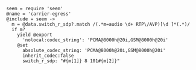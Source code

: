     seem = require 'seem'
    @name = 'carrier-egress'
    @include = seem ->
      m = @data.switch_r_sdp?.match /(.*m=audio \d+ RTP\/AVP)[\d ]*(.*)/
      if m?
        yield @export
          'nolocal:codec_string': 'PCMA@8000h@20i,GSM@8000h@20i'
        @set
          absolute_codec_string: 'PCMA@8000h@20i,GSM@8000h@20i'
          inherit_codec:false
          switch_r_sdp: "#{m[1]} 8 101#{m[2]}"
